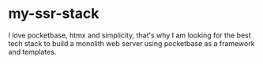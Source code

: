 # my-ssr-stack
I love pocketbase, htmx and simplicity, that's why I am looking for the best tech stack to build a monolith web server using pocketbase as a framework and templates.
